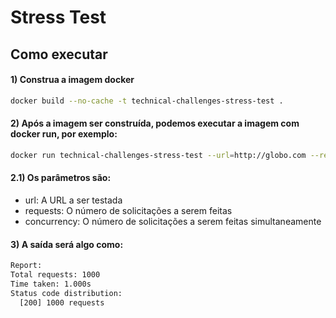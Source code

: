 # Stress Test

## Como executar

#### 1) Construa a imagem docker
```bash
docker build --no-cache -t technical-challenges-stress-test .
```

#### 2) Após a imagem ser construída, podemos executar a imagem com docker run, por exemplo:

```bash
docker run technical-challenges-stress-test --url=http://globo.com --requests=1000 --concurrency=100
```

#### 2.1) Os parâmetros são:
- url: A URL a ser testada
- requests: O número de solicitações a serem feitas
- concurrency: O número de solicitações a serem feitas simultaneamente


#### 3) A saída será algo como:
```bash
Report:
Total requests: 1000
Time taken: 1.000s
Status code distribution:
  [200] 1000 requests
```
